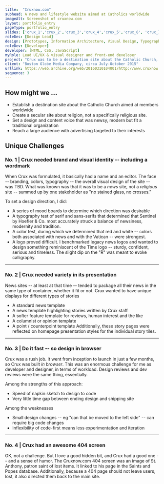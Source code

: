 ```yaml
---
title:  "Cruxnow.com"
subhead: A news and lifestyle website aimed at Catholics worldwide
imageAlt: Screenshot of cruxnow.com
layout: portfolio_entry
pageType: portfolio_entry
slides: ['crux_1','crux_2','crux_3','crux_4','crux_5','crux_6', 'crux_7','crux_8', 'crux_9', 'crux_10', 'crux_11', 'crux_12', 'crux_13']
roleDes: [Design Lead]
design: [Prototypes, Information Architecture, Visual Design, Typography, Branding, Logo Design]
roleDev: [Developer]
developer: [HTML, CSS, JavaScript]
myRole: Lead UI/UX & visual designer and front-end developer
project: "Crux was to be a destination site about the Catholic Church, with news, advice and lifestyle features aimed at members in the United States and elsewhere. It was a green-field project. I served as design lead, front-end developer, visual designer and more, essentially crafting the brand identity as well as the site itself."
client: "Boston Globe Media Company, circa July-October 2015"
urllink: https://web.archive.org/web/20160310104001/http://www.cruxnow.com/
sequence: 3
---
```

## How might we ...
* Establish a destination site about the Catholic Church aimed at members worldwide
* Create a secular site about religion, not a specifically religious site. 
* Set a design and content voice that was newsy, modern but fit a traditional organization
* Reach a large audience with advertising targeted to their interests

## Unique Challenges 

### No. 1 | Crux needed brand and visual identity -- including a wordmark

When Crux was formulated, it basically had a name and an editor. The face -- branding, colors, typography -- the overall visual design of the site -- was TBD. What was known was that it was to be a *news* site, not a *religious* site -- summed up by one stakeholder as "no stained glass, no crosses." 

To set a design direction, I did:
* A series of mood boards to determine which direction was desirable
* A typography test of serif and sans-serifs that determined that Sentinel by Hoefler & Co. most accurately struck a balance of newsiness, modernity and tradition.
*  A color test, during which we determined that red and white -- colors both associated with news and with the Vatican -- were strongest.
* A logo proved difficult. I benchmarked legacy news logos and wanted to design something reminiscent of the Time logo -- sturdy, confident, serious and timeless. The slight dip on the "R" was meant to evoke calligraphy. 

___

### No. 2 | Crux needed variety in its presentation

News sites -- at least at that time -- tended to package all their news in the same type of container, whether it fit or not. Crux wanted to have unique displays for different types of stories
* A standard news template
* A news template highlighting stories written by Crux staff
* A softer feature template for reviews, human interest and the like
* A columnist or opinion template
* A point / counterpoint template
Additionally, these story pages were reflected on homepage presentation styles for the individual story tiles. 

____

### No. 3 | Do it fast -- so design in browser

Crux was a rush job. It went from inception to launch in just a few months, so Crux was built *in browser*. This was an enormous challenge for me as developer and designer, in terms of workload. Design reviews and dev reviews were the same thing, essentially. 

Among the strengths of this approach:
* Speed of napkin sketch to design to code
* Very little time gap between ending design and shipping site

Among the weaknesses
* Small design changes -- eg "can that be moved to the left side" -- can require big code changes
* Inflexibility of code-first means less experimentation and iteration

___

### No. 4 | Crux had an awesome 404 screen
OK, not a challenge. But I love a good hidden bit, and Crux had a good one -- and a sense of humor. The Cruxnow.com 404 screen was an image of St. Anthony, patron saint of lost items. It linked to his page in the Saints and Popes database. Additionally, because a 404 page should not leave users, lost, it also directed them back to the main site. 